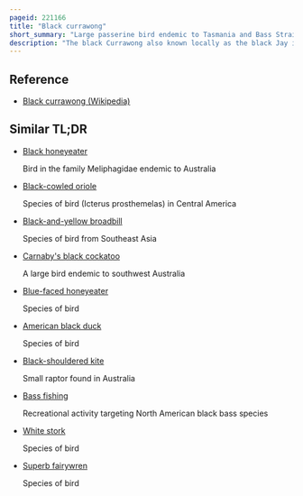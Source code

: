 ```yaml
---
pageid: 221166
title: "Black currawong"
short_summary: "Large passerine bird endemic to Tasmania and Bass Strait islands"
description: "The black Currawong also known locally as the black Jay is a large Passerine Bird endemic to tasmania and the nearby Islands in Bass Strait. It is one of three Currawongs in the Genus Strepera closely related to Butcherbirds and australian Magpies within the artamidae Family. It is a large crow-like Bird, around 50 Cm long on Average, with yellow Irises, a heavy Bill, and black Plumage with white Wing Patches. The male and female are similar in appearance. Three Subspecies are recognised one of which is strepera fuliginosa Colei of king Island which is vulnerable to extinction."
---
```


## Reference

- [Black currawong (Wikipedia)](https://en.wikipedia.org/?curid=221166)

## Similar TL;DR

- [Black honeyeater](/tldr/en/black-honeyeater)

  Bird in the family Meliphagidae endemic to Australia

- [Black-cowled oriole](/tldr/en/black-cowled-oriole)

  Species of bird (Icterus prosthemelas) in Central America

- [Black-and-yellow broadbill](/tldr/en/black-and-yellow-broadbill)

  Species of bird from Southeast Asia

- [Carnaby's black cockatoo](/tldr/en/carnabys-black-cockatoo)

  A large bird endemic to southwest Australia

- [Blue-faced honeyeater](/tldr/en/blue-faced-honeyeater)

  Species of bird

- [American black duck](/tldr/en/american-black-duck)

  Species of bird

- [Black-shouldered kite](/tldr/en/black-shouldered-kite)

  Small raptor found in Australia

- [Bass fishing](/tldr/en/bass-fishing)

  Recreational activity targeting North American black bass species

- [White stork](/tldr/en/white-stork)

  Species of bird

- [Superb fairywren](/tldr/en/superb-fairywren)

  Species of bird
